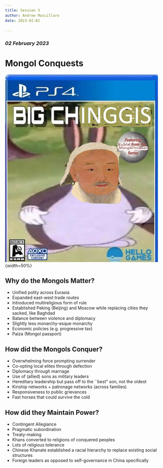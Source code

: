 ```yaml
---
title: Session 3
author: Andrew Mascillaro
date: 2023-02-02

---
```


### _02 February 2023_

# Mongol Conquests

![Accurate Depiction of Chinggis Khan](assets/2023-02-02_big_chinggis.png){width=50%}

## Why do the Mongols Matter?

- Unified polity across Eurasia
- Expanded east-west trade routes
- Introduced multireligious form of rule
- Established Peking (Beijing) and Moscow while replacing cities they
sacked, like Baghdad
- Balance between violence and diplomacy
- Slightly less monarchy-esque monarchy
- Economic policies (e.g. progressive tax)
- Paiza (Mongol passport)

## How did the Mongols Conquer?

- Overwhelming force prompting surrender
- Co-opting local elites through defection
- Diplomacy through marriage
- Use of (allied) sons as military leaders
- Hereditary leadership but pass off to the \`\`best" son,
not the oldest
- Kinship networks + patronage networks (across families)
- Responsiveness to public grievances
- Fast horses that could survive the cold

## How did they Maintain Power?

- Contingent Allegiance
- Pragmatic subordination
- Treaty-making
- Khans converted to religions of conquered peoples
- Lots of religious tolerance
- Chinese Khanate established a racial hierarchy to
replace existing social structures
- Foreign leaders as opposed to self-governance in
China specifically

